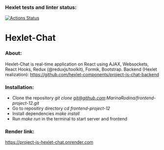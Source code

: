 ### Hexlet tests and linter status:
[![Actions Status](https://github.com/MarinaRodina/frontend-project-12/actions/workflows/hexlet-check.yml/badge.svg)](https://github.com/MarinaRodina/frontend-project-12/actions)

# Hexlet-Chat
### About:
Hexlet-Chat is real-time application on React using AJAX, Websockets, React Hooks, Redux (@reduxjs/toolkit), Formik, Bootstrap.
Backend (Hexlet realization): https://github.com/hexlet-components/project-js-chat-backend

### Installation:
* Clone the repository *git clone git@github.com:MarinaRodina/frontend-project-12.git*
* Go to repositiry directory *cd frontend-project-12*
* Install dependencies *make install*
* Run *make run* in the terminal to start server and frontend

### Render link:
https://project-js-hexlet-chat.onrender.com
